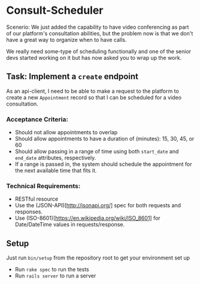# Consult-Scheduler

Scenerio:
We just added the capability to have video conferencing as part of our platform's consultation
abilities, but the problem now is that we don't have a great way to organize when to have calls.

We really need some-type of scheduling functionally and one of the senior devs started
working on it but has now asked you to wrap up the work.

## Task: Implement a `create` endpoint
As an api-client, I need to be able to make a request to the platform to create a new 
`Appointment` record so that I can be scheduled for a video consultation.

### Acceptance Criteria:
  - Should not allow appointments to overlap
  - Should allow appointments to have a duration of (minutes): 15, 30, 45, or 60
  - Should allow passing in a range of time using both `start_date` and `end_date` attributes, respectively.
  - If a range is passed in, the system should schedule the appointment for the next available time that fits it.

### Technical Requirements:
  - RESTful resource
  - Use the (JSON-API)[http://jsonapi.org/] spec for both requests and responses.
  - Use (ISO-8601)[https://en.wikipedia.org/wiki/ISO_8601] for Date/DateTime values in requests/response.



## Setup
Just run `bin/setup` from the repository root to get your environment set up

- Run `rake spec` to run the tests
- Run `rails server` to run a server
